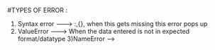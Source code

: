#TYPES OF ERROR :
1) Syntax error ---> :,{}, when this gets missing this error pops up 
2) ValueError ---> When the data entered is not in expected format/datatype 
3)NameError --> 